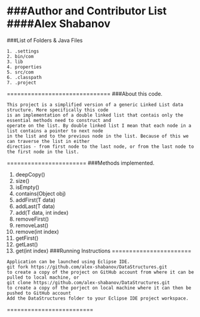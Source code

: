 ###Author and Contributor List
####Alex Shabanov
==============================
###List of Folders & Java Files
```
1. .settings
2. bin/com
3. lib
4. properties
5. src/com
6. .classpath
7. .project
```
==============================
###About this code.
```
This project is a simplified version of a generic Linked List data structure. More specifically this code
is an implementation of a double linked list that contais only the essential methods need to construct and
operate on the list. By double linked list I mean that each node in a list contains a pointer to next node
in the list and to the previous node in the list. Because of this we can traverse the list in either
directios - from first node to the last node, or from the last node to the first node in the list.
```
=======================
###Methods implemented.
1.  deepCopy()
2.  size()
3.  isEmpty()
4.  contains(Object obj)
5.  addFirst(T data)
6.  addLast(T data)
7.  add(T data, int index)
8.  removeFirst()
9.  removeLast()
10. remove(int index)
11. getFirst()
12. getLast()
13. get(int index)
###Running Instructions
=======================
```
Application can be launched using Eclipse IDE.
git fork https://github.com/alex-shabanov/DataStructures.git  
to create a copy of the project on GitHub account from where it can be pulled to local machine, or
git clone https://github.com/alex-shabanov/DataStructures.git 
to create a copy of the porject on local machine where it can then be pushed to GitHub account
Add the DataStructures folder to your Eclipse IDE project workspace.
```
=========================